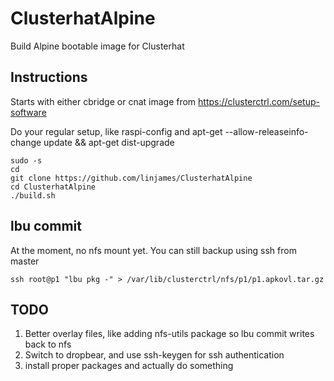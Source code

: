 # ClusterhatAlpine
  Build Alpine bootable image for Clusterhat

## Instructions
  Starts with either cbridge or cnat image from https://clusterctrl.com/setup-software
  
  Do your regular setup, like raspi-config and apt-get --allow-releaseinfo-change update && apt-get dist-upgrade

```
sudo -s
cd
git clone https://github.com/linjames/ClusterhatAlpine
cd ClusterhatAlpine
./build.sh
```
## lbu commit
  At the moment, no nfs mount yet. You can still backup using ssh from master
  
  ```
  ssh root@p1 "lbu pkg -" > /var/lib/clusterctrl/nfs/p1/p1.apkovl.tar.gz
  ```

## TODO
  1. Better overlay files, like adding nfs-utils package so lbu commit writes back to nfs
  2. Switch to dropbear, and use ssh-keygen for ssh authentication
  3. install proper packages and actually do something 

